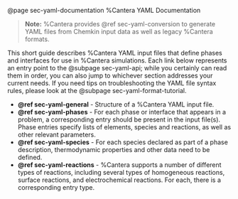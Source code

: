@page sec-yaml-documentation %Cantera YAML Documentation

> **Note:** %Cantera provides @ref sec-yaml-conversion to generate YAML files
> from Chemkin input data as well as legacy %Cantera formats.

This short guide describes %Cantera YAML input files that define phases and
interfaces for use in %Cantera simulations. Each link below represents an entry
point to the @subpage sec-yaml-api; while you certainly can read them in order,
you can also jump to whichever section addresses your current needs. If you need
tips on troubleshooting the YAML file syntax rules, please look at the
@subpage sec-yaml-format-tutorial.

-   <b>@ref sec-yaml-general</b> -
    Structure of a %Cantera YAML input file.
-   <b>@ref sec-yaml-phases</b> -
    For each phase or interface that appears in a problem, a corresponding
    entry should be present in the input file(s). Phase entries specify lists
    of elements, species and reactions, as well as other relevant parameters.
-   <b>@ref sec-yaml-species</b> -
    For each species declared as part of a phase description, thermodynamic
    properties and other data need to be defined.
-   <b>@ref sec-yaml-reactions</b> -
    %Cantera supports a number of different types of reactions, including
    several types of homogeneous reactions, surface reactions, and
    electrochemical reactions. For each, there is a corresponding entry
    type.
